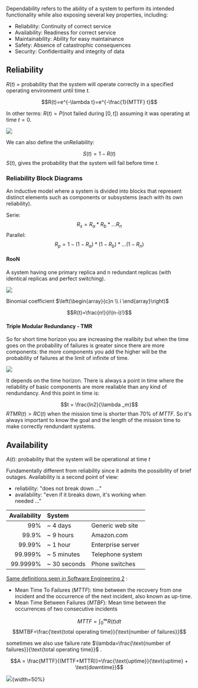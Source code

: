 Dependability refers to the ability of a system to perform its intended functionality while also exposing several key properties, including:

-   Reliability: Continuity of correct service
-   Availability: Readiness for correct service
-   Maintainability: Ability for easy maintainance
-   Safety: Absence of catastrophic consequences
-   Security: Confidentiality and integrity of data


## Reliability 

$R(t)$ = probability that the system will operate correctly in a specified operating environment until time $t$. 

$$R(t)=e^{-\lambda t}=e^{-\frac{1}{MTTF} t}$$

In other terms: $R(t) = P(\text{not failed during }[0, t])$ assuming it was operating at time $t = 0$. 

![](Pasted%20image%2020230315190208.png)



We can also define the unReliability:

$$S(t) = 1-R(t)$$
$S(t)$, gives the probability that the system will fail before time $t$.

### Reliability Block Diagrams

An inductive model where a system is divided into blocks that represent distinct elements such as components or subsystems (each with its own reliability).

Serie:
$$R_s = R_a*R_b*...R_n$$
Parallel:
$$R_p=1-(1-R_a)*(1-R_b)*...(1-R_n)$$


#### RooN

A system having one primary replica and n redundant replicas (with identical replicas and perfect switching).

![](Pasted%20image%2020230315191045.png)


Binomial coefficient $\left(\begin{array}{c}n \\ i \end{array}\right)$ 

$$R(t)=\frac{n!}{i!(n-i)!}$$



#### Triple Modular Redundancy - TMR

So for short time horizon you are increasing the realibity but when the time goes on the probability of failures is greater since there are more components: the more components you add the higher will be the probability of failures at the limit of infinite of time.

![](Pasted%20image%2020230315191857.png)

It depends on the time horizon. There is always a point in time where the reliability of basic components are more realiable than any kind of rendundancy. 
And this point in time is: 

$$t = \frac{ln2}{\lambda _m}$$ 
$RTMR(t) > RC(t)$ when the mission time is shorter than $70\%$ of $MTTF$. So it's always important to know the goal and the length of the mission time to make correctly rendundant systems. 



## Availability 

$A(t)$: probability that the system will be operational at time $t$

Fundamentally different from reliability since it admits the possibility of brief outages. Availability is a second point of view: 
- reliability: "does not break down ..."  
- availability: "even if it breaks down, it's working when  
needed ..."

| Availability | System      |                   |
| ------------:|:----------- |:----------------- |
|          99% | ~ 4 days     | Generic web site  |
|        99.9% | ~ 9 hours     | Amazon.com        |
 |       99.99% | ~ 1 hour     | Enterprise server |
|      99.999% | ~ 5 minutes  | Telephone system  |
|     99.9999% | ~ 30 seconds | Phone switches                  |


[Same definitions seen in Software Engineering 2](03.Availability.md) :

- Mean Time To Failures ($MTTF$): time between the recovery from one incident and the occurrence of the next incident, also known as up-time. 
- Mean Time Between Failures ($MTBF$): Mean time between the occurrences of two consecutive incidents

$$M T T F=\int_0^{\infty} R(t) d t$$
$$MTBF=\frac{\text{total operating time}}{\text{number of failures}}$$

sometimes we also use failure rate $\lambda=\frac{\text{number of failures}}{\text{total operating time}}$ .

$$A = \frac{MTTF}{(MTTF+MTTR)}=\frac{\text{uptime}}{\text{uptime} + \text{downtime}}$$

![](Pasted%20image%2020230315185639.png){width=50%}

